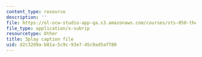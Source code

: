 ```yaml
---
content_type: resource
description: ''
file: https://ol-ocw-studio-app-qa.s3.amazonaws.com/courses/sts-050-the-history-of-mit-spring-2011/d2c32d9ab81a5c9c93e745c9ad5aff80_RwDQWPhNZ8U.vtt
file_type: application/x-subrip
resourcetype: Other
title: 3play caption file
uid: d2c32d9a-b81a-5c9c-93e7-45c9ad5aff80
---
```

